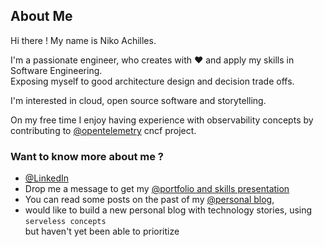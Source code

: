 ## About Me

Hi there !
My name is Niko Achilles.

I'm a passionate engineer, who creates with ♥ and apply my skills in
Software Engineering.  
Exposing myself to good architecture design and decision trade offs.

I'm interested in cloud, open source software and storytelling.  

On my free time I enjoy having experience with observability concepts by contributing to [@opentelemetry](https://github.com/open-telemetry/opentelemetry-js) cncf project.

### Want to know more about me ?

- [@LinkedIn](https://www.linkedin.com/in/niko-achilles-kokkinos/)
- Drop me a message to get my [@portfolio and skills presentation](https://nikolaoskokkinos.wordpress.com/2016/04/18/projects-and-skills-niko-kokkinos/)
- You can read some posts on the past of my [@personal blog](https://nikolaoskokkinos.wordpress.com/), 
- would like to build a new personal blog with technology stories, using `serveless concepts`  
but haven't yet been able to prioritize
